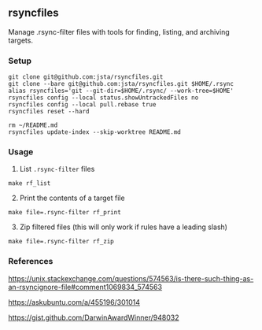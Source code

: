 ## rsyncfiles

Manage .rsync-filter files with tools for finding, listing, and archiving targets.

### Setup

```
git clone git@github.com:jsta/rsyncfiles.git
git clone --bare git@github.com:jsta/rsyncfiles.git $HOME/.rsync
alias rsyncfiles='git --git-dir=$HOME/.rsync/ --work-tree=$HOME'
rsyncfiles config --local status.showUntrackedFiles no
rsyncfiles config --local pull.rebase true
rsyncfiles reset --hard

rm ~/README.md
rsyncfiles update-index --skip-worktree README.md
```

### Usage

1. List `.rsync-filter` files

```
make rf_list
```

2. Print the contents of a target file

```
make file=.rsync-filter rf_print
```

3. Zip filtered files (this will only work if rules have a leading slash)
```
make file=.rsync-filter rf_zip
```

### References

https://unix.stackexchange.com/questions/574563/is-there-such-thing-as-an-rsyncignore-file#comment1069834_574563

https://askubuntu.com/a/455196/301014

https://gist.github.com/DarwinAwardWinner/948032
